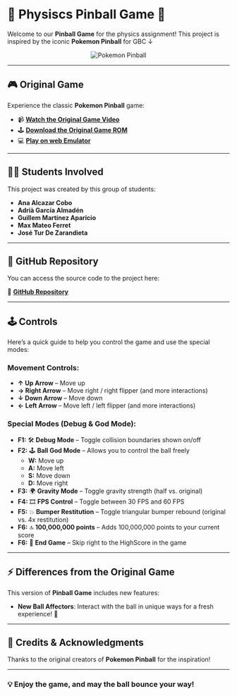 # 🌟 **Physiscs Pinball Game** 🌟

Welcome to our **Pinball Game** for the physics assignment! This project is inspired by the iconic **Pokemon Pinball** for GBC ↓

<p align="center">
  <img src="https://github.com/user-attachments/assets/d71d205c-ea5f-404f-9cf9-11b7a4931c1f" alt="Pokemon Pinball">
</p>

---

## 🎮 **Original Game**

Experience the classic **Pokemon Pinball** game:

- 📹 **[Watch the Original Game Video](https://www.youtube.com/watch?v=lEdGJvcs2Y8)**
- 🕹️ **[Download the Original Game ROM](https://pokemon-project.com/descargas/roms/gameboy/pokemon-pinball)**
- 💻 **[Play on web Emulator](https://pokemon-project.com/emu/multi/)**

---

## 👨‍🎓 **Students Involved**

This project was created by this group of students:

- **Ana Alcazar Cobo**
- **Adrià García Almadén**
- **Guillem Martínez Aparicio**
- **Max Mateo Ferret**
- **José Tur De Zarandieta**

---

## 📂 **GitHub Repository**

You can access the source code to the project here:

🔗 [**GitHub Repository**](https://github.com/XeivUPC/Pinball_Game)

---

## 🕹️ **Controls**

Here’s a quick guide to help you control the game and use the special modes:

### **Movement Controls:**
- **↑ Up Arrow** – Move up
- **→ Right Arrow** – Move right / right flipper (and more interactions)
- **↓ Down Arrow** – Move down
- **← Left Arrow** – Move left / left flipper (and more interactions)

### **Special Modes (Debug & God Mode):**
- **F1:** 🛠️ **Debug Mode** – Toggle collision boundaries shown on/off
- **F2:** 🕹️ **Ball God Mode** – Allows you to control the ball freely
  - **W:** Move up
  - **A:** Move left
  - **S:** Move down
  - **D:** Move right
- **F3:** 🌍 **Gravity Mode** – Toggle gravity strength (half vs. original)
- **F4:** 🎞️ **FPS Control** – Toggle between 30 FPS and 60 FPS
- **F5:** 💥 **Bumper Restitution** – Toggle triangular bumper rebound (original vs. 4x restitution)
- **F6:** 🔝 **100,000,000 points** – Adds 100,000,000 points to your current score
- **F6:** 🏁 **End Game** – Skip right to the HighScore in the game
---

## ⚡ **Differences from the Original Game**

This version of **Pinball Game** includes new features:

- **New Ball Affectors**: Interact with the ball in unique ways for a fresh experience! 🎱
  
---

## 📜 **Credits & Acknowledgments**

Thanks to the original creators of **Pokemon Pinball** for the inspiration!

---

### 💡 **Enjoy the game, and may the ball bounce your way!**
